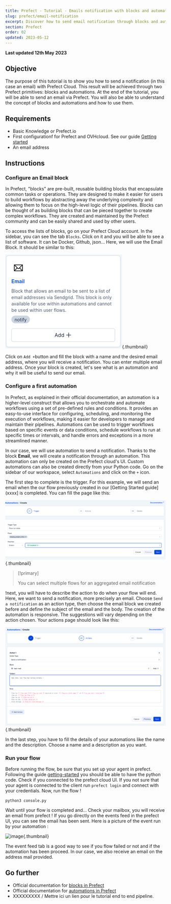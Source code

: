 ```yaml
---
title: Prefect - Tutorial - Emails notification with blocks and automations
slug: prefect/email-notification
excerpt: Discover how to send email notification through blocks and automations in Prefect Cloud
section: Prefect
order: 02
updated: 2023-05-12
---
```


**Last updated 12th May 2023**
 
## Objective

The purpose of this tutorial is to show you how to send a notification (in this case an email) with Prefect Cloud. This result will be achieved through two Prefect primitives: blocks and automations. At the end of the tutorial, you will be able to send an email via Prefect. You will also be able to understand the concept of blocks and automations and how to use them.  
 
## Requirements

- Basic Knowledge or Prefect.io
- First configurationf for Prefect and OVHcloud. See our guide [Getting started]()
- An email address

## Instructions
 
### Configure an Email block

In Prefect, "blocks" are pre-built, reusable building blocks that encapsulate common tasks or operations. They are designed to make it easier for users to build workflows by abstracting away the underlying complexity and allowing them to focus on the high-level logic of their pipelines. Blocks can be thought of as building blocks that can be pieced together to create complex workflows. They are created and maintained by the Prefect community and can be easily shared and used by other users.

To access the lists of blocks, go on your Prefect Cloud account. In the sidebar, you can see the tab `Blocks`. Click on it and you will be able to see a list of software. It can be Docker, Github, json... Here, we will use the Email Block. It should be similar to this: 

![image](images/email_block.png){.thumbnail}

Click on `Add +`button and fill the block with a name and the desired email address, where you will receive a notification. You can enter multiple email address. Once your block is created, let's see what is an automation and why it will be useful to send our email. 

### Configure a first automation

In Prefect, as explained in their official documentation, an automation is a higher-level construct that allows you to orchestrate and automate workflows using a set of pre-defined rules and conditions. It provides an easy-to-use interface for configuring, scheduling, and monitoring the execution of workflows, making it easier for developers to manage and maintain their pipelines. Automations can be used to trigger workflows based on specific events or data conditions, schedule workflows to run at specific times or intervals, and handle errors and exceptions in a more streamlined manner. 

In our case, we will use automation to send a notification. Thanks to the block **Email**, we will create a notification through an automation. This automation can only be created on the Prefect cloud's UI. Custom automations can also be created directly from your Python code. Go on the sidebar of our workspace, select `Automations` and click on the `+` icon. 

The first step to complete is the trigger. For this example, we will send an email when the our flow previously created in our [Getting Started guide](xxxx] is completed. You can fill the page like this:

![image](images/trigger.png){.thumbnail}

> [!primary]
>
> You can select multiple flows for an aggregated email notification
>

!next, you will have to describe the action to do when your flow  will end. Here, we want to send a notification, more precisely an email. Choose `Send a notification` as an action type, then choose the email block we created before and define the subject of the email and the body. The creation of the automation is responsive. The suggestions will vary depending on the action chosen. Your actions page should look like this: 

![image](images/actions.png){.thumbnail}

In the last step, you have to fill the details of your automations like the name and the description. Choose a name and a description as you want. 

### Run your flow

Before running the flow, be sure that you set up your agent in prefect. Following the guide [getting-started]() you should be able to have the python code. Check if you connected to the prefect cloud UI. If you not sure that your agent is connected to the client run `prefect login` and connect with your credentials. Now, run the flow !  

```console
python3 console.py
```

Wait until your flow is completed and... Check your mailbox, you will receive an email from prefect ! If you go directly on the events feed in the prefect UI, you can see the email has been sent. Here is a picture of the event run by your automation :

![image](images/result_mail.png){.thumbnail}

The event feed tab is a good way to see if you flow failed or not and if the automation has been proceed. In our case, we also receive an email on the address mail provided. 

## Go further

- Official documentation for [blocks in Prefect](https://docs.prefect.io/concepts/blocks/)
- Official documentation for [automations in Prefect](https://docs.prefect.io/ui/automations/)
- XXXXXXXXX / Mettre ici un lien pour le tutorial end to end pipeline.
